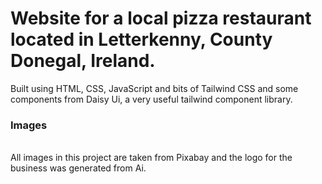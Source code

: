 # Website for a local pizza restaurant located in Letterkenny, County Donegal, Ireland.

Built using HTML, CSS, JavaScript and bits of Tailwind CSS and some components from Daisy Ui, a very useful tailwind component library.
### Images
<br>
All images in this project are taken from Pixabay and the logo for the business was generated from Ai. 
